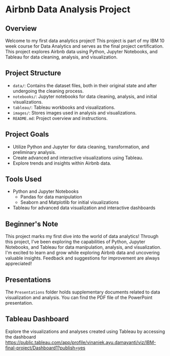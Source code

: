 # Airbnb Data Analysis Project

## Overview

Welcome to my first data analytics project! This project is part of my IBM 10 week course for Data Analytics and serves as the final project certification. This project explores Airbnb data using Python, Jupyter Notebooks, and Tableau for data cleaning, analysis, and visualization.

## Project Structure

- `data/`: Contains the dataset files, both in their original state and after undergoing the cleaning process.
- `notebooks/`: Jupyter notebooks for data cleaning, analysis, and initial visualizations.
- `tableau/`: Tableau workbooks and visualizations.
- `images/`: Stores images used in analysis and visualizations.
- `README.md`: Project overview and instructions.

## Project Goals

- Utilize Python and Jupyter for data cleaning, transformation, and preliminary analysis.
- Create advanced and interactive visualizations using Tableau.
- Explore trends and insights within Airbnb data.

## Tools Used

- Python and Jupyter Notebooks
  - Pandas for data manipulation
  - Seaborn and Matplotlib for initial visualizations
- Tableau for advanced data visualization and interactive dashboards

## Beginner's Note

This project marks my first dive into the world of data analytics! Through this project, I've been exploring the capabilities of Python, Jupyter Notebooks, and Tableau for data manipulation, analysis, and visualization. I'm excited to learn and grow while exploring Airbnb data and uncovering valuable insights. Feedback and suggestions for improvement are always appreciated!

## Presentations

The `Presentations` folder holds supplementary documents related to data visualization and analysis. You can find the PDF file of the PowerPoint presentation.

## Tableau Dashboard

Explore the visualizations and analyses created using Tableau by accessing the dashboard https://public.tableau.com/app/profile/vinaniek.ayu.damayanti/viz/IBM-final-project/Dashboard1?publish=yes
